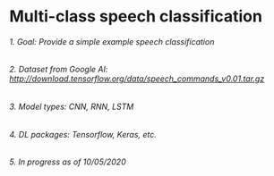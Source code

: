 # Multi-class speech classification
###### 1. Goal: Provide a simple example speech classification
###### 2. Dataset from Google AI: http://download.tensorflow.org/data/speech_commands_v0.01.tar.gz
###### 3. Model types: CNN, RNN, LSTM
###### 4. DL packages: Tensorflow, Keras, etc.
###### 5. In progress as of 10/05/2020
